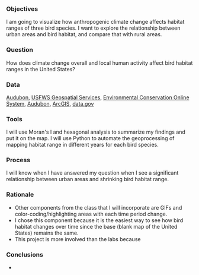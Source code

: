 ### Objectives
I am going to visualize how anthropogenic climate change affects habitat ranges of three bird species.
I want to explore the relationship between urban areas and bird habitat, and compare that with rural areas.

### Question
How does climate change overall and local human activity affect bird habitat ranges in the United States?

### Data
[Audubon](http://climate.audubon.org/article/audubon-report-glance), [USFWS Geospatial Services](https://www.fws.gov/gis/data/national/),
[Environmental Conservation Online System](https://ecos.fws.gov/ecp/report/table/critical-habitat.html),
[Audubon](http://climate.audubon.org/article/audubon-report-glance),
[ArcGIS](https://www.arcgis.com/home/item.html?id=06e80debbbc540b2bc620f874b011774),
[data.gov](https://catalog.data.gov/dataset?tags=bird)

### Tools
I will use Moran's I and hexagonal analysis to summarize my findings and put it on the map.
I will use Python to automate the geoprocessing of mapping habitat range in different years for each bird species.

### Process
I will know when I have answered my question when I see a significant relationship between urban areas and shrinking bird habitat range.

### Rationale
* Other components from the class that I will incorporate are GIFs and color-coding/highlighting areas with each time period change.
* I chose this component because it is the easiest way to see how bird habitat changes over time since the base (blank map of the United
States) remains the same.
* This project is more involved than the labs because

### Conclusions
* 
